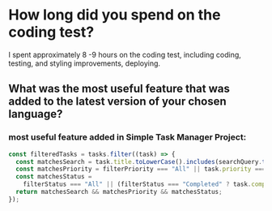 # How long did you spend on the coding test?
I spent approximately 8 -9 hours on the coding test, including coding, testing, and styling improvements, deploying.

## What was the most useful feature that was added to the latest version of your chosen language?

### most useful feature added in Simple Task Manager Project:
```javascript
const filteredTasks = tasks.filter((task) => {
  const matchesSearch = task.title.toLowerCase().includes(searchQuery.toLowerCase());
  const matchesPriority = filterPriority === "All" || task.priority === filterPriority;
  const matchesStatus =
    filterStatus === "All" || (filterStatus === "Completed" ? task.completed : !task.completed);
  return matchesSearch && matchesPriority && matchesStatus;
});

